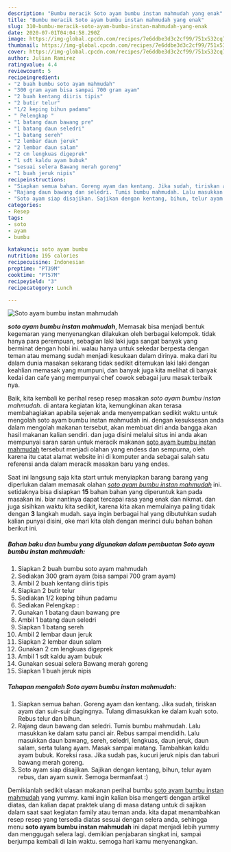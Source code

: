 ```yaml
---
description: "Bumbu meracik Soto ayam bumbu instan mahmudah yang enak"
title: "Bumbu meracik Soto ayam bumbu instan mahmudah yang enak"
slug: 310-bumbu-meracik-soto-ayam-bumbu-instan-mahmudah-yang-enak
date: 2020-07-01T04:04:58.290Z
image: https://img-global.cpcdn.com/recipes/7e6ddbe3d3c2cf99/751x532cq70/soto-ayam-bumbu-instan-mahmudah-foto-resep-utama.jpg
thumbnail: https://img-global.cpcdn.com/recipes/7e6ddbe3d3c2cf99/751x532cq70/soto-ayam-bumbu-instan-mahmudah-foto-resep-utama.jpg
cover: https://img-global.cpcdn.com/recipes/7e6ddbe3d3c2cf99/751x532cq70/soto-ayam-bumbu-instan-mahmudah-foto-resep-utama.jpg
author: Julian Ramirez
ratingvalue: 4.4
reviewcount: 5
recipeingredient:
- "2 buah bumbu soto ayam mahmudah"
- "300 gram ayam bisa sampai 700 gram ayam"
- "2 buah kentang diiris tipis"
- "2 butir telur"
- "1/2 keping bihun padamu"
- " Pelengkap "
- "1 batang daun bawang pre"
- "1 batang daun seledri"
- "1 batang sereh"
- "2 lembar daun jeruk"
- "2 lembar daun salam"
- "2 cm lengkuas digeprek"
- "1 sdt kaldu ayam bubuk"
- "sesuai selera Bawang merah goreng"
- "1 buah jeruk nipis"
recipeinstructions:
- "Siapkan semua bahan. Goreng ayam dan kentang. Jika sudah, tiriskan ayam dan suir-suir dagingnya. Tulang dimasukkan ke dalam kuah soto. Rebus telur dan bihun."
- "Rajang daun bawang dan seledri. Tumis bumbu mahmudah. Lalu masukkan ke dalam satu panci air. Rebus sampai mendidih. Lalu masukkan daun bawang, sereh, seledri, lengkuas, daun jeruk, daun salam, serta tulang ayam. Masak sampai matang. Tambahkan kaldu ayam bubuk. Koreksi rasa. Jika sudah pas, kucuri jeruk nipis dan taburi bawang merah goreng."
- "Soto ayam siap disajikan. Sajikan dengan kentang, bihun, telur ayam rebus, dan ayam suwir. Semoga bermanfaat :)"
categories:
- Resep
tags:
- soto
- ayam
- bumbu

katakunci: soto ayam bumbu 
nutrition: 195 calories
recipecuisine: Indonesian
preptime: "PT39M"
cooktime: "PT57M"
recipeyield: "3"
recipecategory: Lunch

---
```



![Soto ayam bumbu instan mahmudah](https://img-global.cpcdn.com/recipes/7e6ddbe3d3c2cf99/751x532cq70/soto-ayam-bumbu-instan-mahmudah-foto-resep-utama.jpg)

<b><i>soto ayam bumbu instan mahmudah</i></b>, Memasak bisa menjadi bentuk kegemaran yang menyenangkan dilakukan oleh berbagai kelompok. tidak hanya para perempuan, sebagian laki laki juga sangat banyak yang berminat dengan hobi ini. walau hanya untuk sekedar berpesta dengan teman atau memang sudah menjadi kesukaan dalam dirinya. maka dari itu dalam dunia masakan sekarang tidak sedikit ditemukan laki laki dengan keahlian memasak yang mumpuni, dan banyak juga kita melihat di banyak kedai dan cafe yang mempunyai chef cowok sebagai juru masak terbaik nya.

Baik, kita kembali ke perihal resep resep masakan <i>soto ayam bumbu instan mahmudah</i>. di antara kegiatan kita, kemungkinan akan terasa membahagiakan apabila sejenak anda menyempatkan sedikit waktu untuk mengolah soto ayam bumbu instan mahmudah ini. dengan kesuksesan anda dalam mengolah makanan tersebut, akan membuat diri anda bangga akan hasil makanan kalian sendiri. dan juga disini melalui situs ini anda akan mempunyai saran saran untuk meracik makanan <u>soto ayam bumbu instan mahmudah</u> tersebut menjadi olahan yang endess dan sempurna, oleh karena itu catat alamat website ini di komputer anda sebagai salah satu referensi anda dalam meracik masakan baru yang endes.




Saat ini langsung saja kita start untuk menyiapkan barang barang yang diperlukan dalam memasak olahan <u><i>soto ayam bumbu instan mahmudah</i></u> ini. setidaknya bisa disiapkan <b>15</b> bahan bahan yang diperuntuk kan pada masakan ini. biar nantinya dapat tercapai rasa yang enak dan nikmat. dan juga sisihkan waktu kita sedikit, karena kita akan memulainya paling tidak dengan <b>3</b> langkah mudah. saya ingin berbagai hal yang dibutuhkan sudah kalian punyai disini, oke mari kita olah dengan merinci dulu bahan bahan berikut ini.

<!--inarticleads1-->

##### Bahan baku dan bumbu yang digunakan dalam pembuatan Soto ayam bumbu instan mahmudah:

1. Siapkan 2 buah bumbu soto ayam mahmudah
1. Sediakan 300 gram ayam (bisa sampai 700 gram ayam)
1. Ambil 2 buah kentang diiris tipis
1. Siapkan 2 butir telur
1. Sediakan 1/2 keping bihun padamu
1. Sediakan  Pelengkap :
1. Gunakan 1 batang daun bawang pre
1. Ambil 1 batang daun seledri
1. Siapkan 1 batang sereh
1. Ambil 2 lembar daun jeruk
1. Siapkan 2 lembar daun salam
1. Gunakan 2 cm lengkuas digeprek
1. Ambil 1 sdt kaldu ayam bubuk
1. Gunakan sesuai selera Bawang merah goreng
1. Siapkan 1 buah jeruk nipis




<!--inarticleads2-->

##### Tahapan mengolah Soto ayam bumbu instan mahmudah:

1. Siapkan semua bahan. Goreng ayam dan kentang. Jika sudah, tiriskan ayam dan suir-suir dagingnya. Tulang dimasukkan ke dalam kuah soto. Rebus telur dan bihun.
1. Rajang daun bawang dan seledri. Tumis bumbu mahmudah. Lalu masukkan ke dalam satu panci air. Rebus sampai mendidih. Lalu masukkan daun bawang, sereh, seledri, lengkuas, daun jeruk, daun salam, serta tulang ayam. Masak sampai matang. Tambahkan kaldu ayam bubuk. Koreksi rasa. Jika sudah pas, kucuri jeruk nipis dan taburi bawang merah goreng.
1. Soto ayam siap disajikan. Sajikan dengan kentang, bihun, telur ayam rebus, dan ayam suwir. Semoga bermanfaat :)




Demikianlah sedikit ulasan makanan perihal bumbu <u>soto ayam bumbu instan mahmudah</u> yang yummy. kami ingin kalian bisa mengerti dengan artikel diatas, dan kalian dapat praktek ulang di masa datang untuk di sajikan dalam saat saat kegiatan family atau teman anda. kita dapat menambahkan resep resep yang tersedia diatas sesuai dengan selera anda, sehingga menu <b>soto ayam bumbu instan mahmudah</b> ini dapat menjadi lebih yummy dan menggugah selera lagi. demikian penjabaran singkat ini, sampai berjumpa kembali di lain waktu. semoga hari kamu menyenangkan.
